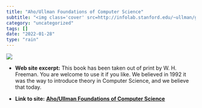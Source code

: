 ```yaml
---
title: "Aho/Ullman Foundations of Computer Science"
subtitle: "<img class='cover' src=http://infolab.stanford.edu/~ullman/gifs/focs.gif>"
category: "uncategorized"
tags: []
date: "2022-01-28"
type: "rain"
---
```

<img class="cover" src=http://infolab.stanford.edu/~ullman/gifs/focs.gif>



* **Web site excerpt:** This book has been taken out of print by W. H. Freeman. You are welcome to use it if you like. We believed in 1992 it was the way to introduce theory in Computer Science, and we believe that today.

* **Link to site:** **[Aho/Ullman Foundations of Computer Science](http://infolab.stanford.edu/~ullman/focs.html)**